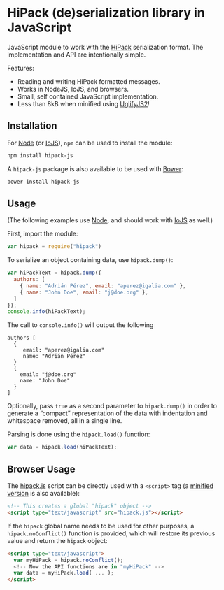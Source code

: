 HiPack (de)serialization library in JavaScript
==============================================

JavaScript module to work with the [HiPack](http://hipack.org) serialization
format. The implementation and API are intentionally simple.

Features:

* Reading and writing HiPack formatted messages.
* Works in NodeJS, IoJS, and browsers.
* Small, self contained JavaScript implementation.
* Less than 8kB when minified using [UglifyJS2](http://lisperator.net/uglifyjs/)!


Installation
------------

For [Node](http://nodejs.org) (or [IoJS](http://iojs.org)), `npm` can be used
to install the module:

```sh
npm install hipack-js
```

A `hipack-js` package is also available to be used with
[Bower](http://bower.io):

```sh
bower install hipack-js
```


Usage
-----

(The following examples use [Node](http://nodejs.org), and should work with
[IoJS](http://iojs.org) as well.)

First, import the module:

```javascript
var hipack = require("hipack")
```

To serialize an object containing data, use `hipack.dump()`:

```javascript
var hiPackText = hipack.dump({
  authors: [
    { name: "Adrián Pérez", email: "aperez@igalia.com" },
    { name: "John Doe", email: "j@doe.org" },
  ]
});
console.info(hiPackText);
```

The call to `console.info()` will output the following

```
authors [
  {
     email: "aperez@igalia.com"
     name: "Adrián Pérez"
  }
  {
    email: "j@doe.org"
    name: "John Doe"
  }
]
```

Optionally, pass `true` as a second parameter to `hipack.dump()` in order to
generate a “compact” representation of the data with indentation and
whitespace removed, all in a single line.

Parsing is done using the `hipack.load()` function:

```javascript
var data = hipack.load(hiPackText);
```


Browser Usage
-------------

The [hipack.js](//aperezdc/hipack-js/blob/master/hipack.js) script can be
directly used with a `<script>` tag (a [minified
version](//aperezdc/hipack-js/blob/master/hipack.min.js) is also available):

```html
<!-- This creates a global "hipack" object -->
<script type="text/javascript" src="hipack.js"></script>
```

If the `hipack` global name needs to be used for other purposes,
a `hipack.noConflict()` function is provided, which will restore its previous
value and return the `hipack` object:

```html
<script type="text/javascript">
  var myHiPack = hipack.noConflict();
  <!-- Now the API functions are in "myHiPack" -->
  var data = myHiPack.load( ... );
</script>
```
